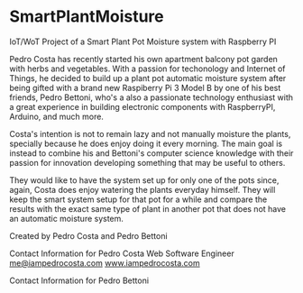 # SmartPlantMoisture
IoT/WoT Project of a Smart Plant Pot Moisture system with Raspberry PI

Pedro Costa has recently started his own apartment balcony pot garden with herbs and vegetables.
With a passion for techonology and Internet of Things, he decided to build up a plant pot automatic moisture system after being gifted with a brand new Raspiberry Pi 3 Model B by one of his best friends, Pedro Bettoni, who's a also a passionate technology enthusiast with a great experience in building electronic components with RaspberryPI, Arduino, and much more.

Costa's intention is not to remain lazy and not manually moisture the plants, specially because he does enjoy doing it every morning. The main goal is instead to combine his and Bettoni's computer science knowledge with their passion for innovation developing something that may be useful to others.

They would like to have the system set up for only one of the pots since, again, Costa does enjoy watering the plants everyday himself. They will keep the smart system setup for that pot for a while and compare the results with the exact same type of plant in another pot that does not have an automatic moisture system.

Created by
Pedro Costa and Pedro Bettoni

Contact Information for Pedro Costa
Web Software Engineer
me@iampedrocosta.com
www.iampedrocosta.com

Contact Information for Pedro Bettoni

